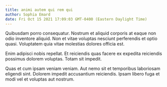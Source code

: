 ```yaml
---
title: animi autem qui rem qui
author: Sophia Emard
date: Fri Oct 15 2021 17:09:03 GMT-0400 (Eastern Daylight Time)
---
```

Quibusdam porro consequatur. Nostrum et aliquid corporis at eaque non odio inventore aliquid. Non et vitae voluptas nesciunt perferendis et optio quasi. Voluptatem quia vitae molestias dolores officia est.

 Enim adipisci nobis repellat. Et reiciendis quas facere ex expedita reiciendis possimus dolorem voluptas. Totam sit impedit.

 Quas et cum ipsam veniam veniam. Aut nemo sit et temporibus laboriosam eligendi sint. Dolorem impedit accusantium reiciendis. Ipsam libero fuga et modi vel et voluptas aut nostrum.
